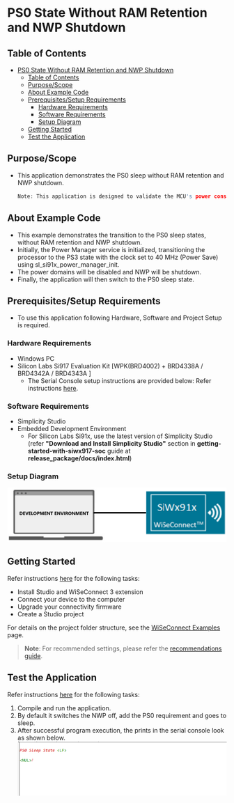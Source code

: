 # PS0 State Without RAM Retention and NWP Shutdown

## Table of Contents

- [PS0 State Without RAM Retention and NWP Shutdown](#ps0-state-without-ram-retention-and-nwp-shutdown)
  - [Table of Contents](#table-of-contents)
  - [Purpose/Scope](#purposescope)
  - [About Example Code](#about-example-code)
  - [Prerequisites/Setup Requirements](#prerequisitessetup-requirements)
    - [Hardware Requirements](#hardware-requirements)
    - [Software Requirements](#software-requirements)
    - [Setup Diagram](#setup-diagram)
  - [Getting Started](#getting-started)
  - [Test the Application](#test-the-application)

## Purpose/Scope

- This application demonstrates the PS0 sleep without RAM retention and NWP shutdown. 
  ```c
  Note: This application is designed to validate the MCU's power consumption values specified in the datasheet, and thus contain meticulous optimizations. This application should not be taken as reference for a real-time use case project bring up. This application does not support wake-up sources.
  ```

## About Example Code
- This example demonstrates the transition to the PS0 sleep states, without RAM retention and NWP shutdown.
- Initially, the Power Manager service is initialized, transitioning the processor to the PS3 state with the clock set to 40 MHz (Power Save) using sl_si91x_power_manager_init.
- The power domains will be disabled and NWP will be shutdown.
- Finally, the application will then switch to the PS0 sleep state.

## Prerequisites/Setup Requirements

- To use this application following Hardware, Software and Project Setup is required.

### Hardware Requirements

- Windows PC
- Silicon Labs Si917 Evaluation Kit [WPK(BRD4002) + BRD4338A / BRD4342A / BRD4343A ]
  - The Serial Console setup instructions are provided below:
Refer instructions [here](https://docs.silabs.com/wiseconnect/latest/wiseconnect-developers-guide-developing-for-silabs-hosts/#console-input-and-output).

### Software Requirements

- Simplicity Studio
- Embedded Development Environment
  - For Silicon Labs Si91x, use the latest version of Simplicity Studio (refer **"Download and Install Simplicity Studio"** section in **getting-started-with-siwx917-soc** guide at **release_package/docs/index.html**)

### Setup Diagram

![Figure: setupdiagram](resources/readme/setupdiagram.png)

## Getting Started

Refer instructions [here](https://docs.silabs.com/wiseconnect/latest/wiseconnect-getting-started/) for the following tasks:

- Install Studio and WiSeConnect 3 extension
- Connect your device to the computer
- Upgrade your connectivity firmware
- Create a Studio project

For details on the project folder structure, see the [WiSeConnect Examples](https://docs.silabs.com/wiseconnect/latest/wiseconnect-examples/#example-folder-structure) page.

> **Note**: For recommended settings, please refer the [recommendations guide](https://docs.silabs.com/wiseconnect/latest/wiseconnect-developers-guide-prog-recommended-settings/).

## Test the Application

Refer instructions [here](https://docs.silabs.com/wiseconnect/latest/wiseconnect-getting-started/) for the following tasks:

1. Compile and run the application.
2. By default it switches the NWP off, add the PS0 requirement and goes to sleep.
3. After successful program execution, the prints in the serial console look as shown below.
  ![Figure: PS0 Sleep State](resources/readme/ps0_sleep_state.png)
